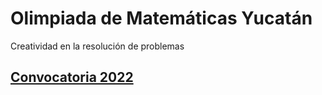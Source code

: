 # Olimpiada de Matemáticas Yucatán

Creatividad en la resolución de problemas

## [Convocatoria 2022](a/2022/convocatoria-2022-poster.pdf)
